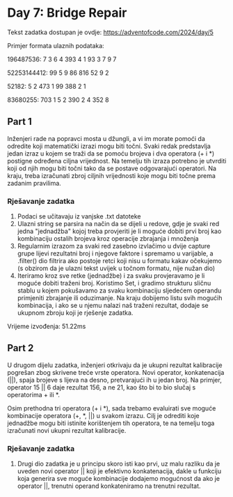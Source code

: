 # Day 7: Bridge Repair

Tekst zadatka dostupan je ovdje: https://adventofcode.com/2024/day/5

Primjer formata ulaznih podataka:

196487536: 7 3 6 4 393 4 1 93 3 7 9 7

52253144412: 99 5 9 86 816 52 9 2

52182: 5 2 473 1 99 388 2 1

83680255: 703 1 5 2 390 2 4 352 8

## Part 1

Inženjeri rade na popravci mosta u džungli, a vi im morate pomoći da odredite koji matematički izrazi mogu biti točni. Svaki redak predstavlja jedan izraz u kojem se traži da se pomoću brojeva i dva operatora (+ i *) postigne određena ciljna vrijednost. Na temelju tih izraza potrebno je utvrditi koji od njih mogu biti točni tako da se postave odgovarajući operatori. Na kraju, treba izračunati zbroj ciljnih vrijednosti koje mogu biti točne prema zadanim pravilima.

### Rješavanje zadatka

1. Podaci se učitavaju iz vanjske .txt datoteke
2. Ulazni string se parsira na način da se dijeli u redove, gdje je svaki red jedna "jednadžba" kojoj treba provjeriti je li moguće dobiti prvi broj kao kombinaciju ostalih brojeva kroz operacije zbrajanja i množenja
3. Regularnim izrazom za svaki red zasebno izvlačimo u dvije capture grupe lijevi rezultatni broj i njegove faktore i spremamo u varijable, a .filter() dio filtrira ako postoje retci koji nisu u formatu kakav očekujemo (s obzirom da je ulazni tekst uvijek u točnom formatu, nije nužan dio)
4. Iteriramo kroz sve retke (jednadžbe) i za svaku provjeravamo je li moguće dobiti traženi broj. Koristimo Set, i gradimo strukturu sličnu stablu u kojem pokušavamo za svaku kombinaciju sljedećem operandu primjeniti zbrajanje ili oduzimanje. Na kraju dobijemo listu svih mogućih kombinacija, i ako se u njemu nalazi naš traženi rezultat, dodaje se ukupnom zbroju koji je rješenje zadatka.

Vrijeme izvođenja: 51.22ms

## Part 2

U drugom dijelu zadatka, inženjeri otkrivaju da je ukupni rezultat kalibracije pogrešan zbog skrivene treće vrste operatora. Novi operator, konkatenacija (||), spaja brojeve s lijeva na desno, pretvarajući ih u jedan broj. Na primjer, operator 15 || 6 daje rezultat 156, a ne 21, kao što bi to bio slučaj s operatorima + ili *.

Osim prethodna tri operatora (+ i *), sada trebamo evaluirati sve moguće kombinacije operatora (+, *, ||) u svakom izrazu. Cilj je odrediti koje jednadžbe mogu biti istinite korištenjem tih operatora, te na temelju toga izračunati novi ukupni rezultat kalibracije.

### Rješavanje zadatka

1. Drugi dio zadatka je u principu skoro isti kao prvi, uz malu razliku da je uveden novi operator || koji je efektivno konkatenacija, dakle u funkciju koja generira sve moguće kombinacije dodajemo mogućnost da ako je operator ||, trenutni operand konkateniramo na trenutni rezultat.